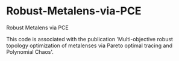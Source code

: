 # Robust-Metalens-via-PCE
Robust Metalens via PCE

This code is associated with the publication 'Multi-objective robust topology optimization of metalenses via Pareto optimal tracing and Polynomial Chaos'.
